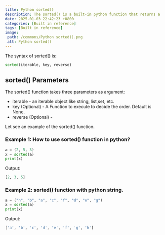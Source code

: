 ```yaml
---
title: Python sorted()
description: The sorted() is a built-in python function that returns a sorted list of the given iterable object.
date: 2025-01-03 22:42:23 +0800
categories: [Built in reference]
tags: [Built in reference]
image:
 path: /commons/Python sorted().png
 alt: Python sorted()
---
```


The syntax of sorted() is:

```python
sorted(iterable, key, reverse)

```

## sorted() Parameters

The sorted() function takes three parameters as argument:

* iterable \- an iterable object like string, list,set, etc.  
* key (Optional) \- A Function to execute to decide the order. Default is None.  
* reverse (Optional) \- 

Let see an example of the sorted()   function.

<script type="text/javascript">
	atOptions = {
		'key' : '98858c4e91885e00ea9926beee01c03e',
		'format' : 'iframe',
		'height' : 90,
		'width' : 728,
		'params' : {}
	};
</script>
<script type="text/javascript" src="//www.highperformanceformat.com/98858c4e91885e00ea9926beee01c03e/invoke.js"></script>
### Example 1: How to use sorted() function in python?

```python
a = (2, 5, 3)
x = sorted(a)
print(x)

```

<script type="text/javascript">
	atOptions = {
		'key' : '98858c4e91885e00ea9926beee01c03e',
		'format' : 'iframe',
		'height' : 90,
		'width' : 728,
		'params' : {}
	};
</script>
<script type="text/javascript" src="//www.highperformanceformat.com/98858c4e91885e00ea9926beee01c03e/invoke.js"></script>
Output:

```python
[2, 3, 5]

```

<script type="text/javascript">
	atOptions = {
		'key' : '98858c4e91885e00ea9926beee01c03e',
		'format' : 'iframe',
		'height' : 90,
		'width' : 728,
		'params' : {}
	};
</script>
<script type="text/javascript" src="//www.highperformanceformat.com/98858c4e91885e00ea9926beee01c03e/invoke.js"></script>
### Example 2: sorted() function with python string.

```python
a = ("h", "b", "a", "c", "f", "d", "e", "g")
x = sorted(a)
print(x)

```

Output:

```python
['a', 'b', 'c', 'd', 'e', 'f', 'g', 'h']

```